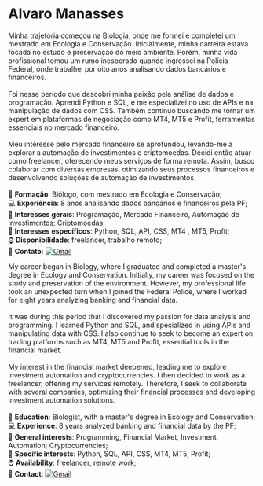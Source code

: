 # Alvaro Manasses

Minha trajetória começou na Biologia, onde me formei e completei um mestrado em Ecologia e Conservação. Inicialmente, minha carreira estava focada no estudo e preservação do meio ambiente. Porém, minha vida profissional tomou um rumo inesperado quando ingressei na Polícia Federal, onde trabalhei por oito anos analisando dados bancários e financeiros.
</br>
</br>
Foi nesse período que descobri minha paixão pela análise de dados e programação. Aprendi Python e SQL, e me especializei no uso de APIs e na manipulação de dados com CSS. Também continuo buscando me tornar um expert em plataformas de negociação como MT4, MT5 e Profit, ferramentas essenciais no mercado financeiro.
</br>
</br>
Meu interesse pelo mercado financeiro se aprofundou, levando-me a explorar a automação de investimentos e criptomoedas. Decidi então atuar como freelancer, oferecendo meus serviços de forma remota. Assim, busco colaborar com diversas empresas, otimizando seus processos financeiros e desenvolvendo soluções de automação de investimentos.
</br>
</br>
:brain: **Formação**: Biólogo, com mestrado em Ecologia e Conservação;<br>
:computer: **Experiência**: 8 anos analisando dados bancários e financeiros pela PF;<br>
:compass: **Interesses gerais**: Programação, Mercado Financeiro, Automação de Investimentos; Criptomoedas;<br>
:mag_right: **Interesses específicos**: Python, SQL, API, CSS, MT4 , MT5, Profit; <br>
:watch: **Disponibilidade**: freelancer, trabalho remoto; <br>
:memo: **Contato**: [![Gmail](https://img.shields.io/badge/Gmail-333333?style=for-the-badge&logo=gmail&logoColor=red)](mailto:alvaromlsilva@gmail.com)

My career began in Biology, where I graduated and completed a master's degree in Ecology and Conservation. Initially, my career was focused on the study and preservation of the environment. However, my professional life took an unexpected turn when I joined the Federal Police, where I worked for eight years analyzing banking and financial data.
</br>
</br>
It was during this period that I discovered my passion for data analysis and programming. I learned Python and SQL, and specialized in using APIs and manipulating data with CSS. I also continue to seek to become an expert on trading platforms such as MT4, MT5 and Profit, essential tools in the financial market.
</br>
</br>
My interest in the financial market deepened, leading me to explore investment automation and cryptocurrencies. I then decided to work as a freelancer, offering my services remotely. Therefore, I seek to collaborate with several companies, optimizing their financial processes and developing investment automation solutions.
</br>
</br>
:brain: **Education**: Biologist, with a master's degree in Ecology and Conservation;<br>
:computer: **Experience**: 8 years analyzed banking and financial data by the PF;<br>
:compass: **General interests**: Programming, Financial Market, Investment Automation; Cryptocurrencies;<br>
:mag_right: **Specific interests**: Python, SQL, API, CSS, MT4, MT5, Profit; <br>
:watch: **Availability**: freelancer, remote work; <br>
:memo: **Contact**: [![Gmail](https://img.shields.io/badge/Gmail-333333?style=for-the-badge&logo=gmail&logoColor=red)](mailto:alvaromlsilva@gmail.com)
